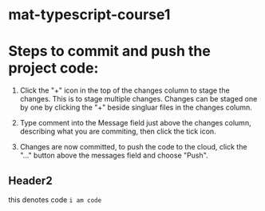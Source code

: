 # mat-typescript-course1

# Steps to commit and push the project  code:

1. Click the "+" icon in the top of the changes column to stage the changes. This is to stage multiple changes. Changes can be staged one by one by clicking the "+" beside singluar files in the changes column.

2. Type comment into the Message field just above the changes column, describing what you are commiting, then click the tick icon.

3. Changes are now committed, to push the code to the cloud, click the "..." button above the messages field and choose "Push".

## Header2

this denotes code `i am code`